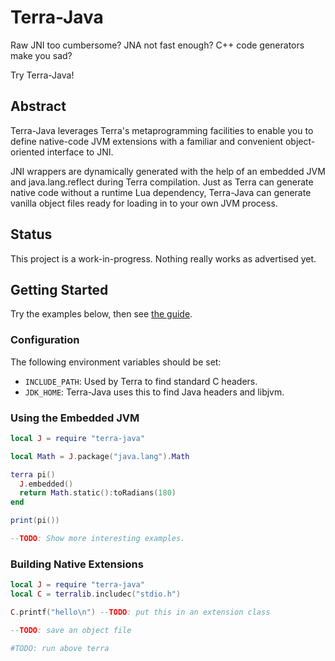 # Terra-Java

Raw JNI too cumbersome? JNA not fast enough? C++ code generators make you sad?

Try Terra-Java!


## Abstract

Terra-Java leverages Terra's metaprogramming facilities to enable you to
define native-code JVM extensions with a familiar and convenient
object-oriented interface to JNI.

JNI wrappers are dynamically generated with the help of an embedded JVM and
java.lang.reflect during Terra compilation. Just as Terra can generate native
code without a runtime Lua dependency, Terra-Java can generate vanilla
object files ready for loading in to your own JVM process.


## Status

This project is a work-in-progress. Nothing really works as advertised yet.


## Getting Started

Try the examples below, then see [the guide](./doc/guide.md).

### Configuration

The following environment variables should be set:

- `INCLUDE_PATH`: Used by Terra to find standard C headers.
- `JDK_HOME`: Terra-Java uses this to find Java headers and libjvm.

### Using the Embedded JVM

```lua
local J = require "terra-java"

local Math = J.package("java.lang").Math

terra pi()
  J.embedded()
  return Math.static():toRadians(180)
end

print(pi())

--TODO: Show more interesting examples.
```

### Building Native Extensions

```lua
local J = require "terra-java"
local C = terralib.includec("stdio.h")

C.printf("hello\n") --TODO: put this in an extension class

--TODO: save an object file
```

```bash
#TODO: run above terra
```
